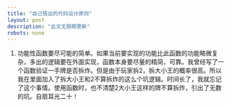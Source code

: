 ```yaml
---
title: "自己悟出的代码设计原则"
layout: post
description: "此文无限期更新"
robots: none
---
```


1. 功能性函数要尽可能的简单。如果当前要实现的功能比此函数的功能略微复杂，多出的逻辑要在外面实现，函数本身要尽量的精简，可靠。我曾经写了一个函数验证一手牌是否拆炸。但是由于玩家拆2，拆大小王的概率很高。所以我在里面加入了拆大小王和2不算拆炸的这么个坑逻辑。时间长了，我就忘记了这个事情。使用函数时，也不清楚2大小王这样的牌不算拆炸，引出了无数的坑。自扇耳光二十！
